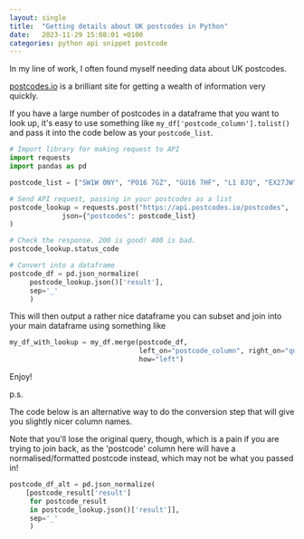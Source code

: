```yaml
---
layout: single
title:  "Getting details about UK postcodes in Python"
date:   2023-11-29 15:08:01 +0100
categories: python api snippet postcode
---
```


In my line of work, I often found myself needing data about UK postcodes. 

[postcodes.io](https://postcodes.io/) is a brilliant site for getting a wealth of information very quickly. 

If you have a large number of postcodes in a dataframe that you want to look up, it's easy to use something like `my_df['postcode_column'].tolist()` and pass it into the code below as your `postcode_list`.

```python
# Import library for making request to API
import requests
import pandas as pd

postcode_list = ["SW1W 0NY", "PO16 7GZ", "GU16 7HF", "L1 8JQ", "EX27JW"]

# Send API request, passing in your postcodes as a list
postcode_lookup = requests.post("https://api.postcodes.io/postcodes", 
             json={"postcodes": postcode_list}
)

# Check the response. 200 is good! 400 is bad.  
postcode_lookup.status_code

# Convert into a dataframe
postcode_df = pd.json_normalize(
     postcode_lookup.json()['result'],
     sep='_'
     )
```



This will then output a rather nice dataframe you can subset and join into your main dataframe using something like

```python
my_df_with_lookup = my_df.merge(postcode_df, 
                                left_on="postcode_column", right_on="query", 
                                how="left")
```

Enjoy!

p.s. 

The code below is an alternative way to do the conversion step that will give you slightly nicer column names.

Note that you'll lose the original query, though, which is a pain if you are trying to join back, as the 'postcode' 
column here will have a normalised/formatted postcode instead, which may not be what you passed in!

``` python
postcode_df_alt = pd.json_normalize(
    [postcode_result['result'] 
     for postcode_result 
     in postcode_lookup.json()['result']],
     sep='_'
     )
```
